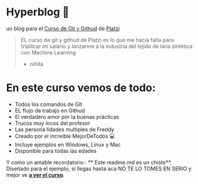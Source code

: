 # Hyperblog 🖤
un blog para el [Curso de Git y Githud](https://platzi.com/cursos/git-github/ "Curso de Git y Githud") de [Platzi](https://platzi.com/new-home/ "Platzi")
> EL curso de git y githud de Platzi es lo que me hacia falta para tripilicar mi salario y lanzarme a la industria del tejido de lana sintética con Machine Learning
>- niñita

# En este curso vemos de todo:
* Todos los comandos de Git
* EL flujo de trabajo en Githud 
* El verdadero amor por la buenas prácticas 
* Trucos muy locos del profesor 
* Las persona lidades multiples de Freddy
* Creado por el increible MejorDeTodos 💻
* Incluye ejemplos en Windows, Linux y Mac
* Disponible para todas las edades

Y como un amable recordatorio  : ** Este readme.md es un chiste**, Diseñado para el ejemplo, si llegas hasta aca NO TE LO TOMES EN SERIO y mejor ve [**a ver el curso**](https://platzi.com/ruta/web-next/?school=_escuela_web_ "a ver el curso").